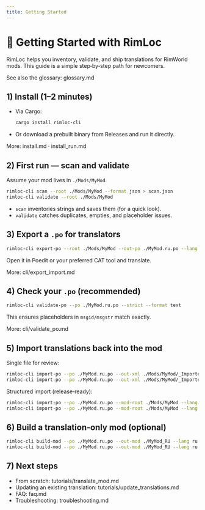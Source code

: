 ```yaml
---
title: Getting Started
---
```


# 🚀 Getting Started with RimLoc

RimLoc helps you inventory, validate, and ship translations for RimWorld mods. This guide is a simple step‑by‑step path for newcomers.

See also the glossary: glossary.md

## 1) Install (1–2 minutes)

- Via Cargo:
  ```bash
  cargo install rimloc-cli
  ```
- Or download a prebuilt binary from Releases and run it directly.

More: install.md · install_run.md

## 2) First run — scan and validate

Assume your mod lives in `./Mods/MyMod`.

```bash
rimloc-cli scan --root ./Mods/MyMod --format json > scan.json
rimloc-cli validate --root ./Mods/MyMod
```

- `scan` inventories strings and saves them (for a quick look).
- `validate` catches duplicates, empties, and placeholder issues.

## 3) Export a `.po` for translators

```bash
rimloc-cli export-po --root ./Mods/MyMod --out-po ./MyMod.ru.po --lang ru
```

Open it in Poedit or your preferred CAT tool and translate.

More: cli/export_import.md

## 4) Check your `.po` (recommended)

```bash
rimloc-cli validate-po --po ./MyMod.ru.po --strict --format text
```

This ensures placeholders in `msgid/msgstr` match exactly.

More: cli/validate_po.md

## 5) Import translations back into the mod

Single file for review:
```bash
rimloc-cli import-po --po ./MyMod.ru.po --out-xml ./Mods/MyMod/_Imported.xml --dry-run
rimloc-cli import-po --po ./MyMod.ru.po --out-xml ./Mods/MyMod/_Imported.xml
```

Structured import (release‑ready):
```bash
rimloc-cli import-po --po ./MyMod.ru.po --mod-root ./Mods/MyMod --lang ru --report --dry-run
rimloc-cli import-po --po ./MyMod.ru.po --mod-root ./Mods/MyMod --lang ru --report
```

## 6) Build a translation‑only mod (optional)

```bash
rimloc-cli build-mod --po ./MyMod.ru.po --out-mod ./MyMod_RU --lang ru --dry-run
rimloc-cli build-mod --po ./MyMod.ru.po --out-mod ./MyMod_RU --lang ru
```

## 7) Next steps

- From scratch: tutorials/translate_mod.md
- Updating an existing translation: tutorials/update_translations.md
- FAQ: faq.md
- Troubleshooting: troubleshooting.md

